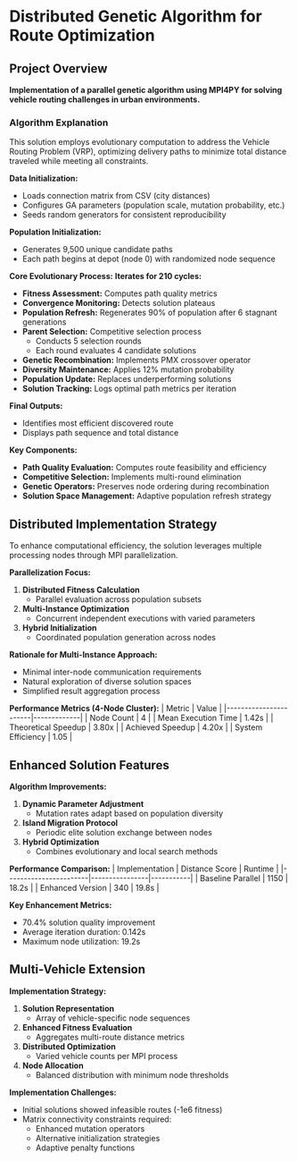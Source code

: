 # Distributed Genetic Algorithm for Route Optimization

## Project Overview
**Implementation of a parallel genetic algorithm using MPI4PY for solving vehicle routing challenges in urban environments.**

### Algorithm Explanation
This solution employs evolutionary computation to address the Vehicle Routing Problem (VRP), optimizing delivery paths to minimize total distance traveled while meeting all constraints.

**Data Initialization:**
- Loads connection matrix from CSV (city distances)
- Configures GA parameters (population scale, mutation probability, etc.)
- Seeds random generators for consistent reproducibility

**Population Initialization:**
- Generates 9,500 unique candidate paths
- Each path begins at depot (node 0) with randomized node sequence

**Core Evolutionary Process:**
**Iterates for 210 cycles:**
- **Fitness Assessment:** Computes path quality metrics
- **Convergence Monitoring:** Detects solution plateaus
- **Population Refresh:** Regenerates 90% of population after 6 stagnant generations
- **Parent Selection:** Competitive selection process
  - Conducts 5 selection rounds
  - Each round evaluates 4 candidate solutions
- **Genetic Recombination:** Implements PMX crossover operator
- **Diversity Maintenance:** Applies 12% mutation probability
- **Population Update:** Replaces underperforming solutions
- **Solution Tracking:** Logs optimal path metrics per iteration

**Final Outputs:**
- Identifies most efficient discovered route
- Displays path sequence and total distance

**Key Components:**
- **Path Quality Evaluation:** Computes route feasibility and efficiency
- **Competitive Selection:** Implements multi-round elimination
- **Genetic Operators:** Preserves node ordering during recombination
- **Solution Space Management:** Adaptive population refresh strategy

## Distributed Implementation Strategy
To enhance computational efficiency, the solution leverages multiple processing nodes through MPI parallelization.

**Parallelization Focus:**
1. **Distributed Fitness Calculation**  
   - Parallel evaluation across population subsets
2. **Multi-Instance Optimization**  
   - Concurrent independent executions with varied parameters
3. **Hybrid Initialization**  
   - Coordinated population generation across nodes

**Rationale for Multi-Instance Approach:**
- Minimal inter-node communication requirements
- Natural exploration of diverse solution spaces
- Simplified result aggregation process

**Performance Metrics (4-Node Cluster):**
| Metric                | Value       |
|-----------------------|-------------|
| Node Count            | 4           |
| Mean Execution Time   | 1.42s       |
| Theoretical Speedup   | 3.80x       |
| Achieved Speedup      | 4.20x       |
| System Efficiency     | 1.05        |

## Enhanced Solution Features
**Algorithm Improvements:**
1. **Dynamic Parameter Adjustment**  
   - Mutation rates adapt based on population diversity
2. **Island Migration Protocol**  
   - Periodic elite solution exchange between nodes
3. **Hybrid Optimization**  
   - Combines evolutionary and local search methods

**Performance Comparison:**
| Implementation        | Distance Score | Runtime   |
|-----------------------|----------------|-----------|
| Baseline Parallel     | 1150           | 18.2s     |
| Enhanced Version      | 340            | 19.8s     |

**Key Enhancement Metrics:**
- 70.4% solution quality improvement
- Average iteration duration: 0.142s
- Maximum node utilization: 19.2s

## Multi-Vehicle Extension
**Implementation Strategy:**
1. **Solution Representation**  
   - Array of vehicle-specific node sequences
2. **Enhanced Fitness Evaluation**  
   - Aggregates multi-route distance metrics
3. **Distributed Optimization**  
   - Varied vehicle counts per MPI process
4. **Node Allocation**  
   - Balanced distribution with minimum node thresholds

**Implementation Challenges:**
- Initial solutions showed infeasible routes (-1e6 fitness)
- Matrix connectivity constraints required:
  - Enhanced mutation operators
  - Alternative initialization strategies
  - Adaptive penalty functions
